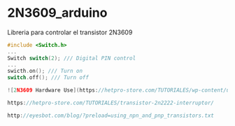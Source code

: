 # 2N3609_arduino
Libreria para controlar el transistor 2N3609

```c++
#include <Switch.h>
...
Switch switch(2); /// Digital PIN control
...
swicth.on(); /// Turn on
switch.off(); /// Turn off

![2N3609 Hardware Use](https://hetpro-store.com/TUTORIALES/wp-content/uploads/2015/03/Captura.jpg?x18372)

https://hetpro-store.com/TUTORIALES/transistor-2n2222-interruptor/

http://eyesbot.com/blog/?preload=using_npn_and_pnp_transistors.txt
